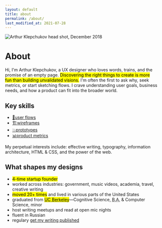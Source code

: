 ```yaml
---
layout: default
title: about
permalink: /about/
last_modified_at: 2021-07-28
---
```


<img
  class="head-shot"
  src="{{ site.url }}/assets/2019-AVK-square.jpg"
  alt="Arthur Klepchukov head shot, December 2018" />

# About

Hi, I'm Arthur Klepchukov, a UX designer who loves words, trains, and the promise of an empty page. <mark>Discovering the right things to create is more fun than building unvalidated visions.</mark> I'm often the first to ask why, seek metrics, or start sketching flows. I crave understanding user goals, business needs, and how a product can fit into the broader world.





## Key skills

<ul class="about-skills">

  <li>
    <a href="{{ '/case_studies/flows_beyond_designers/' | relative_url }}">
      <span class="skill-graphic">🌊</span>user flows</a>
  </li>

  <li>
    <a href="{{ '/case_studies/redesign-file-viewer' | relative_url }}">
      <span class="skill-graphic">🏗</span>wireframes</a>
  </li>

  <li>
    <a href="{{ '/case_studies/note-to-self-prototype' | relative_url }}">
      <span class="skill-graphic">💥</span>prototypes</a>
  </li>

  <li>
    <a href="{{ '/case_studies/secure-reader-threading/' | relative_url }}">
      <span class="skill-graphic">📊</span>product metrics</a>
  </li>

</ul>

My perpetual interests include: effective writing, typography, information architecture, HTML & CSS, and the power of the web.





## What shapes my designs

* <mark>4-time startup founder</mark>
* worked across industries: government, music videos, academia, travel, creative writing
* <mark>moved 20+ times</mark> and lived in various parts of the United States
* graduated from <mark><abbr title="University of California, Berkeley">UC Berkeley</abbr></mark>—Cognitive Science, <abbr title="Bachelor of Arts">B.A.</abbr> & Computer Science, minor
* host writing meetups and read at open mic nights
* fluent in Russian
* regulary <a href="https://arsenalofwords.com/" target="_blank">get my writing published</a>
